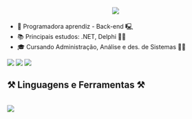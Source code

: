 
<h1 align="center">
<img src="https://readme-typing-svg.herokuapp.com/?font=Righteous&size=35&center=true&vCenter=true&width=500&height=70&duration=4000&lines=olá!👾+me+chamo+Jenifer!;" />
</h1>

- 💼 Programadora aprendiz - Back-end 🖳 
- 📚 Principais estudos: .NET, Delphi 👩‍🏫
- 🎓 Cursando Administração, Análise e des. de Sistemas 👩‍🎓

<div> 
  <a href="https://www.instagram.com/_jeni__artes/?hl=pt-br" target="_blank"><img src="https://img.shields.io/badge/-Instagram-%23E4405F?style=for-the-badge&logo=instagram&logoColor=white" target="_blank"></a>
  <a href = "mailto:jeniferlmattes@gmail.com"><img src="https://img.shields.io/badge/-Gmail-%23333?style=for-the-badge&logo=gmail&logoColor=white" target="_blank"></a>
  <a href="www.linkedin.com/in/jenifer-mattes-b04829228" target="_blank"><img src="https://img.shields.io/badge/-LinkedIn-%230077B5?style=for-the-badge&logo=linkedin&logoColor=white" target="_blank"></a> 
</div>

<h2>⚒️ Linguagens e Ferramentas ⚒️</h2>
<br>
<div>
  <img src="https://skillicons.dev/icons?i=html,css,js,vscode,github,figma,git,java,cs,dotnet" />
</div>
